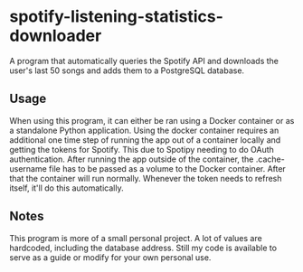 # spotify-listening-statistics-downloader
A program that automatically queries the Spotify API and downloads the user's last 50 songs and adds them to a PostgreSQL database.

## Usage
When using this program, it can either be ran using a Docker container or as a standalone Python application.
Using the docker container requires an additional one time step of running the app out of a container locally and getting
the tokens for Spotify. This due to Spotipy needing to do OAuth authentication. After running the app outside of the container,
the .cache-username file has to be passed as a volume to the Docker container. After that the container will run normally.
Whenever the token needs to refresh itself, it'll do this automatically.

## Notes
This program is more of a small personal project. A lot of values are hardcoded, including the database address. Still
my code is available to serve as a guide or modify for your own personal use.